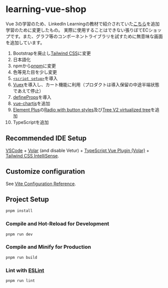 # learning-vue-shop

Vue 3の学習のため、LinkedIn Learningの教材で紹介されていた[こちら](https://github.com/LinkedInLearning/vue3-esst-2834032)を追加学習のために変更したもの。
実際に使用することはできない張りぼてECショップです。また、グラフ等のコンポーネントライブラリを試すために無意味な画面を追加しています。

1. Bootstrapを廃止し[Tailwind CSS](https://tailwindcss.com/)に変更
1. 日本語化
1. npmから[pnpm](https://pnpm.io/)に変更
1. 色等見た目を少し変更
1. [`<script setup>`](https://vuejs.org/api/sfc-script-setup.html#defineprops-defineemits)を導入
1.  [Vuex](https://vuex.vuejs.org/ja/)を導入し、カート機能に利用（プロダクトは導入保留の中途半端状態であえて停止）
1. [defineProps](https://vuejs.org/api/sfc-script-setup.html#defineprops-defineemits)を導入
1. [vue-chartjs](https://vue-chartjs.org/)を追加
1. [Element Plus](https://element-plus.org/en-US/)の[Radio with button styles](https://element-plus.org/en-US/component/radio.html#button-style)及び[Tree V2 virtualized tree](https://element-plus.org/en-US/component/tree-v2.html)を追加
1. TypeScriptを追加

## Recommended IDE Setup

[VSCode](https://code.visualstudio.com/) + [Volar](https://marketplace.visualstudio.com/items?itemName=Vue.volar) (and disable Vetur) + [TypeScript Vue Plugin (Volar)](https://marketplace.visualstudio.com/items?itemName=Vue.vscode-typescript-vue-plugin) + [Tailwind CSS IntelliSense](https://marketplace.visualstudio.com/items?itemName=bradlc.vscode-tailwindcss).

## Customize configuration

See [Vite Configuration Reference](https://vitejs.dev/config/).

## Project Setup

```sh
pnpm install
```

### Compile and Hot-Reload for Development

```sh
pnpm run dev
```

### Compile and Minify for Production

```sh
pnpm run build
```

### Lint with [ESLint](https://eslint.org/)

```sh
pnpm run lint
```
